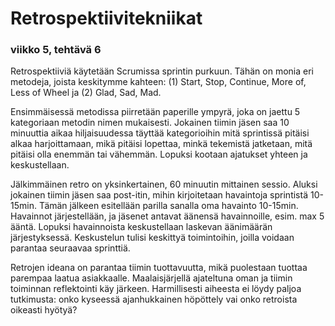 # Retrospektiivitekniikat 
### viikko 5, tehtävä 6

Retrospektiiviä käytetään Scrumissa sprintin purkuun. Tähän on monia eri metodeja, joista keskitymme kahteen: (1) Start, Stop, Continue, More of, Less of Wheel ja (2) Glad, Sad, Mad.

Ensimmäisessä metodissa piirretään paperille ympyrä, joka on jaettu 5 kategoriaan metodin nimen mukaisesti. Jokainen tiimin jäsen saa 10 minuuttia aikaa hiljaisuudessa täyttää kategorioihin mitä sprintissä pitäisi alkaa harjoittamaan, mikä pitäisi lopettaa, minkä tekemistä jatketaan, mitä pitäisi olla enemmän tai vähemmän. Lopuksi kootaan ajatukset yhteen ja keskustellaan.

Jälkimmäinen retro on yksinkertainen, 60 minuutin mittainen sessio. Aluksi jokainen tiimin jäsen saa post-itin, mihin kirjoitetaan havaintoja sprintistä 10-15min. Tämän jälkeen esitellään parilla sanalla oma havainto 10-15min. Havainnot järjestellään, ja jäsenet antavat äänensä havainnoille, esim. max 5 ääntä. Lopuksi havainnoista keskustellaan laskevan äänimäärän järjestyksessä. Keskustelun tulisi keskittyä toimintoihin, joilla voidaan parantaa seuraavaa sprinttiä.

Retrojen ideana on parantaa tiimin tuottavuutta, mikä puolestaan tuottaa parempaa laatua asiakkaalle. Maalaisjärjellä ajateltuna oman ja tiimin toiminnan reflektointi käy järkeen. Harmillisesti aiheesta ei löydy paljoa tutkimusta: onko kyseessä ajanhukkainen höpöttely vai onko retroista oikeasti hyötyä?

